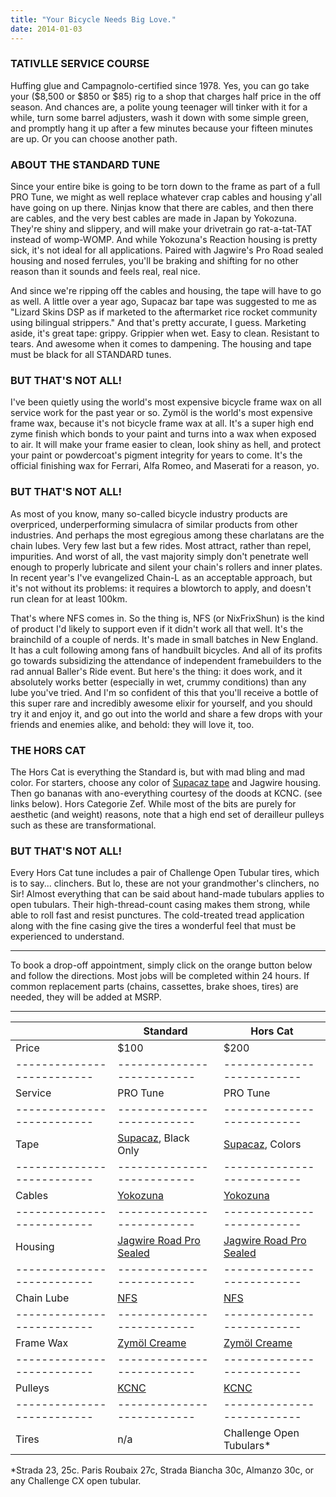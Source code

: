 ```yaml
---
title: "Your Bicycle Needs Big Love."
date: 2014-01-03
---
```


### TATIVLLE SERVICE COURSE

Huffing glue and Campagnolo-certified since 1978. Yes, you can go take your (\$8,500 or \$850 or \$85) rig to a shop that charges half price in the off season. And chances are, a polite young teenager will tinker with it for a while, turn some barrel adjusters, wash it down with some simple green, and promptly hang it up after a few minutes because your fifteen minutes are up. Or you can choose another path.

### ABOUT THE STANDARD TUNE

Since your entire bike is going to be torn down to the frame as part of a full PRO Tune, we might as well replace whatever crap cables and housing y'all have going on up there. Ninjas know that there are cables, and then there are cables, and the very best cables are made in Japan by Yokozuna. They're shiny and slippery, and will make your drivetrain go rat-a-tat-TAT instead of womp-WOMP. And while Yokozuna's Reaction housing is pretty sick, it's not ideal for all applications. Paired with Jagwire's Pro Road sealed housing and nosed ferrules, you'll be braking and shifting for no other reason than it sounds and feels real, real nice.

And since we're ripping off the cables and housing, the tape will have to go as well. A little over a year ago, Supacaz bar tape was suggested to me as "Lizard Skins DSP as if marketed to the aftermarket rice rocket community using bilingual strippers." And that's pretty accurate, I guess. Marketing aside, it's great tape: grippy. Grippier when wet. Easy to clean. Resistant to tears. And awesome when it comes to dampening. The housing and tape must be black for all STANDARD tunes.

### BUT THAT'S NOT ALL!

I've been quietly using the world's most expensive bicycle frame wax on all service work for the past year or so. Zymöl is the world's most expensive frame wax, because it's not bicycle frame wax at all. It's a super high end zyme finish which bonds to your paint and turns into a wax when exposed to air. It will make your frame easier to clean, look shiny as hell, and protect your paint or powdercoat's pigment integrity for years to come. It's the official finishing wax for Ferrari, Alfa Romeo, and Maserati for a reason, yo.

### BUT THAT'S NOT ALL!

As most of you know, many so-called bicycle industry products are overpriced, underperforming simulacra of similar products from other industries. And perhaps the most egregious among these charlatans are the chain lubes. Very few last but a few rides. Most attract, rather than repel, impurities. And worst of all, the vast majority simply don't penetrate well enough to properly lubricate and silent your chain's rollers and inner plates. In recent year's I've evangelized Chain-L as an acceptable approach, but it's not without its problems: it requires a blowtorch to apply, and doesn't run clean for at least 100km.

That's where NFS comes in. So the thing is, NFS (or NixFrixShun) is the kind of product I'd likely to support even if it didn't work all that well. It's the brainchild of a couple of nerds. It's made in small batches in New England. It has a cult following among fans of handbuilt bicycles. And all of its profits go towards subsidizing the attendance of independent framebuilders to the rad annual Baller's Ride event. But here's the thing: it does work, and it absolutely works better (especially in wet, crummy conditions) than any lube you've tried. And I'm so confident of this that you'll receive a bottle of this super rare and incredibly awesome elixir for yourself, and you should try it and enjoy it, and go out into the world and share a few drops with your friends and enemies alike, and behold: they will love it, too.

### THE HORS CAT

The Hors Cat is everything the Standard is, but with mad bling and mad color. For starters, choose any color of [Supacaz tape](http://www.supacaz.com/collections/bar-tape) and Jagwire housing. Then go bananas with ano-everything courtesy of the doods at KCNC. (see links below). Hors Categorie Zef. While most of the bits are purely for aesthetic (and weight) reasons, note that a high end set of derailleur pulleys such as these are transformational.

### BUT THAT'S NOT ALL!

Every Hors Cat tune includes a pair of Challenge Open Tubular tires, which is to say... clinchers. But lo, these are not your grandmother's clinchers, no Sir! Almost everything that can be said about hand-made tubulars applies to open tubulars. Their high-thread-count casing makes them strong, while able to roll fast and resist punctures. The cold-treated tread application along with the fine casing give the tires a wonderful feel that must be experienced to understand.

* * *

To book a drop-off appointment, simply click on the orange button below and follow the directions. Most jobs will be completed within 24 hours. If common replacement parts (chains, cassettes, brake shoes, tires) are needed, they will be added at MSRP.

* * *


|                          | Standard                 | Hors Cat                 |
|--------------------------|--------------------------|--------------------------|
| Price                    | \$100                    | \$200                    |
|--------------------------|--------------------------|--------------------------|
| Service                  | PRO Tune                 | PRO Tune                 |
|--------------------------|--------------------------|--------------------------|
| Tape                     | [Supacaz](http://www.supacaz.com), Black Only | [Supacaz](http://www.supacaz.com), Colors |
|--------------------------|--------------------------|--------------------------|
| Cables                   | [Yokozuna](http://www.yokozunausa.com/) | [Yokozuna](http://www.yokozunausa.com/) |
|--------------------------|--------------------------|--------------------------|
| Housing                  | [Jagwire Road Pro Sealed](http://jagwire.com/products/v/road_pro) | [Jagwire Road Pro Sealed](http://jagwire.com/products/v/road_pro) |
|--------------------------|--------------------------|--------------------------|
| Chain Lube               | [NFS](http://ballersride.com/shop/nixfrixshun-chainlube-nfs) | [NFS](http://ballersride.com/shop/nixfrixshun-chainlube-nfs) |
|--------------------------|--------------------------|--------------------------|
| Frame Wax                | [Zymöl Creame](http://www.zymol.com/zymolcreamewax8oz.aspx) | [Zymöl Creame](http://www.zymol.com/zymolcreamewax8oz.aspx) |
|--------------------------|--------------------------|--------------------------|
| Pulleys                  | [KCNC](http://fairwheelbikes.com/kcnc-ultra-pulley-wheel-p-4343.html) | [KCNC](http://fairwheelbikes.com/kcnc-ultra-pulley-wheel-p-4343.html) |
|--------------------------|--------------------------|--------------------------|
| Tires                    | n/a                      | Challenge Open Tubulars\*  |

\*Strada 23, 25c. Paris Roubaix 27c, Strada Biancha 30c, Almanzo 30c, or any Challenge CX open tubular.
